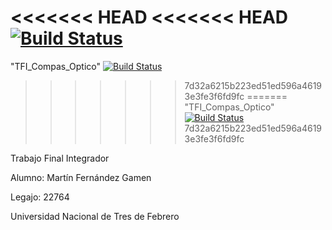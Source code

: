 <<<<<<< HEAD
<<<<<<< HEAD
[![Build Status](https://travis-ci.org/martinffg/TFI_Compas_Optico.svg?branch=master)](https://travis-ci.org/martinffg/TFI_Compas_Optico)
=======
"TFI_Compas_Optico" [![Build Status](https://travis-ci.org/martinffg/TFI_Compas_Optico.svg?branch=master)](https://travis-ci.org/martinffg/TFI_Compas_Optico)
>>>>>>> 7d32a6215b223ed51ed596a46193e3fe3f6fd9fc
=======
"TFI_Compas_Optico" [![Build Status](https://travis-ci.org/martinffg/TFI_Compas_Optico.svg?branch=master)](https://travis-ci.org/martinffg/TFI_Compas_Optico)
>>>>>>> 7d32a6215b223ed51ed596a46193e3fe3f6fd9fc

Trabajo Final Integrador

Alumno: Martín Fernández Gamen

Legajo: 22764

Universidad Nacional de Tres de Febrero


